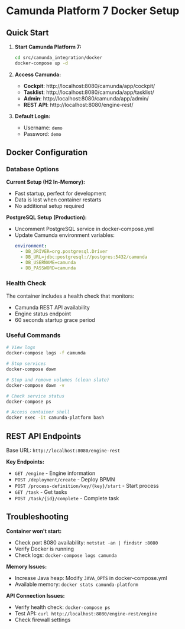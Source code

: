 # Camunda Platform 7 Docker Setup

## Quick Start

1. **Start Camunda Platform 7:**
   ```bash
   cd src/camunda_integration/docker
   docker-compose up -d
   ```

2. **Access Camunda:**
   - **Cockpit**: http://localhost:8080/camunda/app/cockpit/
   - **Tasklist**: http://localhost:8080/camunda/app/tasklist/
   - **Admin**: http://localhost:8080/camunda/app/admin/
   - **REST API**: http://localhost:8080/engine-rest/

3. **Default Login:**
   - Username: `demo`
   - Password: `demo`

## Docker Configuration

### Database Options

**Current Setup (H2 In-Memory):**
- Fast startup, perfect for development
- Data is lost when container restarts
- No additional setup required

**PostgreSQL Setup (Production):**
- Uncomment PostgreSQL service in docker-compose.yml
- Update Camunda environment variables:
  ```yaml
  environment:
    - DB_DRIVER=org.postgresql.Driver
    - DB_URL=jdbc:postgresql://postgres:5432/camunda
    - DB_USERNAME=camunda
    - DB_PASSWORD=camunda
  ```

### Health Check

The container includes a health check that monitors:
- Camunda REST API availability
- Engine status endpoint
- 60 seconds startup grace period

### Useful Commands

```bash
# View logs
docker-compose logs -f camunda

# Stop services
docker-compose down

# Stop and remove volumes (clean slate)
docker-compose down -v

# Check service status
docker-compose ps

# Access container shell
docker exec -it camunda-platform bash
```

## REST API Endpoints

Base URL: `http://localhost:8080/engine-rest`

**Key Endpoints:**
- `GET /engine` - Engine information
- `POST /deployment/create` - Deploy BPMN
- `POST /process-definition/key/{key}/start` - Start process
- `GET /task` - Get tasks
- `POST /task/{id}/complete` - Complete task

## Troubleshooting

**Container won't start:**
- Check port 8080 availability: `netstat -an | findstr :8080`
- Verify Docker is running
- Check logs: `docker-compose logs camunda`

**Memory Issues:**
- Increase Java heap: Modify `JAVA_OPTS` in docker-compose.yml
- Available memory: `docker stats camunda-platform`

**API Connection Issues:**
- Verify health check: `docker-compose ps`
- Test API: `curl http://localhost:8080/engine-rest/engine`
- Check firewall settings